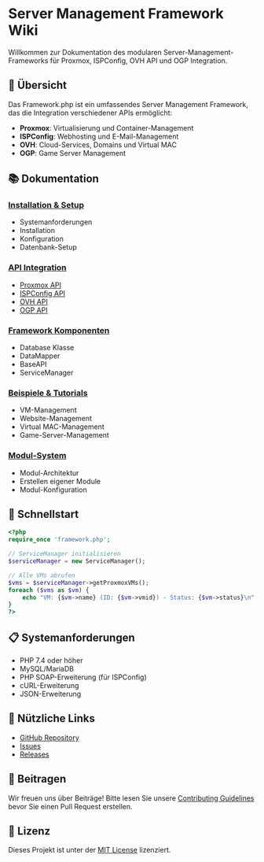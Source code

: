 # Server Management Framework Wiki

Willkommen zur Dokumentation des modularen Server-Management-Frameworks für Proxmox, ISPConfig, OVH API und OGP Integration.

## 🚀 Übersicht

Das Framework.php ist ein umfassendes Server Management Framework, das die Integration verschiedener APIs ermöglicht:

- **Proxmox**: Virtualisierung und Container-Management
- **ISPConfig**: Webhosting und E-Mail-Management  
- **OVH**: Cloud-Services, Domains und Virtual MAC
- **OGP**: Game Server Management

## 📚 Dokumentation

### [Installation & Setup](Installation-Setup)
- Systemanforderungen
- Installation
- Konfiguration
- Datenbank-Setup

### [API Integration](API-Integration)
- [Proxmox API](Proxmox-API)
- [ISPConfig API](ISPConfig-API)
- [OVH API](OVH-API)
- [OGP API](OGP-API)

### [Framework Komponenten](Framework-Komponenten)
- Database Klasse
- DataMapper
- BaseAPI
- ServiceManager

### [Beispiele & Tutorials](Beispiele-Tutorials)
- VM-Management
- Website-Management
- Virtual MAC-Management
- Game-Server-Management

### [Modul-System](Modul-System)
- Modul-Architektur
- Erstellen eigener Module
- Modul-Konfiguration

## 🔧 Schnellstart

```php
<?php
require_once 'framework.php';

// ServiceManager initialisieren
$serviceManager = new ServiceManager();

// Alle VMs abrufen
$vms = $serviceManager->getProxmoxVMs();
foreach ($vms as $vm) {
    echo "VM: {$vm->name} (ID: {$vm->vmid}) - Status: {$vm->status}\n";
}
?>
```

## 📋 Systemanforderungen

- PHP 7.4 oder höher
- MySQL/MariaDB
- PHP SOAP-Erweiterung (für ISPConfig)
- cURL-Erweiterung
- JSON-Erweiterung

## 🔗 Nützliche Links

- [GitHub Repository](https://github.com/your-repo)
- [Issues](https://github.com/your-repo/issues)
- [Releases](https://github.com/your-repo/releases)

## 🤝 Beitragen

Wir freuen uns über Beiträge! Bitte lesen Sie unsere [Contributing Guidelines](CONTRIBUTING.md) bevor Sie einen Pull Request erstellen.

## 📄 Lizenz

Dieses Projekt ist unter der [MIT License](LICENSE) lizenziert. 
